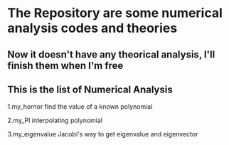 # The Repository are some numerical analysis codes and theories
## Now it doesn't have any theorical analysis, I'll finish them when I'm free
## This is the list of Numerical Analysis
1.my_hornor         find the value of a known polynomial

2.my_PI             interpolating polynomial

3.my_eigenvalue     Jacobi's way to get eigenvalue and eigenvector
